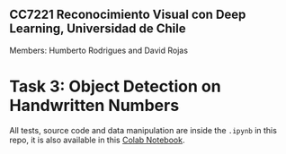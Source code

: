 ## CC7221 Reconocimiento Visual con Deep Learning, Universidad de Chile
Members: Humberto Rodrigues and David Rojas
# Task 3: Object Detection on Handwritten Numbers



All tests, source code and data manipulation are inside the `.ipynb` in this repo, it is also available in this [Colab Notebook]().

